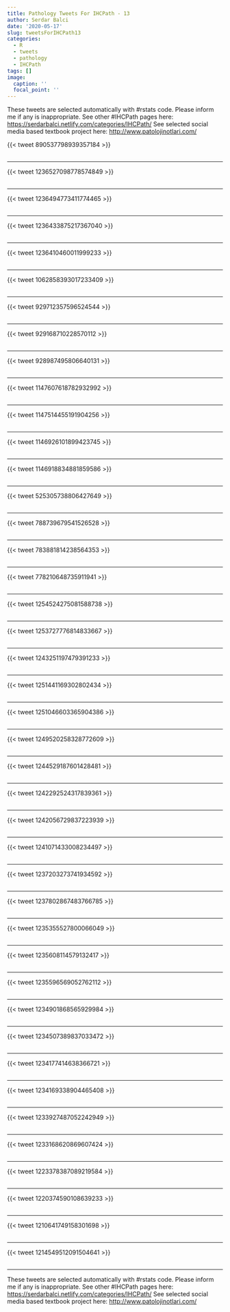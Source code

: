 ```yaml
---
title: Pathology Tweets For IHCPath - 13
author: Serdar Balci
date: '2020-05-17'
slug: tweetsForIHCPath13
categories:
  - R
  - tweets
  - pathology
  - IHCPath
tags: []
image:
  caption: ''
  focal_point: ''
---
```



These tweets are selected automatically with #rstats code. Please inform me if any is inappropriate.
See other #IHCPath pages here: https://serdarbalci.netlify.com/categories/IHCPath/ 
See selected social media based textbook project here: http://www.patolojinotlari.com/

{{< tweet 890537798939357184 >}}
<br>
<br>
<hr>
{{< tweet 1236527098778574849 >}}
<br>
<br>
<hr>
{{< tweet 1236494773411774465 >}}
<br>
<br>
<hr>
{{< tweet 1236433875217367040 >}}
<br>
<br>
<hr>
{{< tweet 1236410460011999233 >}}
<br>
<br>
<hr>
{{< tweet 1062858393017233409 >}}
<br>
<br>
<hr>
{{< tweet 929712357596524544 >}}
<br>
<br>
<hr>
{{< tweet 929168710228570112 >}}
<br>
<br>
<hr>
{{< tweet 928987495806640131 >}}
<br>
<br>
<hr>
{{< tweet 1147607618782932992 >}}
<br>
<br>
<hr>
{{< tweet 1147514455191904256 >}}
<br>
<br>
<hr>
{{< tweet 1146926101899423745 >}}
<br>
<br>
<hr>
{{< tweet 1146918834881859586 >}}
<br>
<br>
<hr>
{{< tweet 525305738806427649 >}}
<br>
<br>
<hr>
{{< tweet 788739679541526528 >}}
<br>
<br>
<hr>
{{< tweet 783881814238564353 >}}
<br>
<br>
<hr>
{{< tweet 778210648735911941 >}}
<br>
<br>
<hr>
{{< tweet 1254524275081588738 >}}
<br>
<br>
<hr>
{{< tweet 1253727776814833667 >}}
<br>
<br>
<hr>
{{< tweet 1243251197479391233 >}}
<br>
<br>
<hr>
{{< tweet 1251441169302802434 >}}
<br>
<br>
<hr>
{{< tweet 1251046603365904386 >}}
<br>
<br>
<hr>
{{< tweet 1249520258328772609 >}}
<br>
<br>
<hr>
{{< tweet 1244529187601428481 >}}
<br>
<br>
<hr>
{{< tweet 1242292524317839361 >}}
<br>
<br>
<hr>
{{< tweet 1242056729837223939 >}}
<br>
<br>
<hr>
{{< tweet 1241071433008234497 >}}
<br>
<br>
<hr>
{{< tweet 1237203273741934592 >}}
<br>
<br>
<hr>
{{< tweet 1237802867483766785 >}}
<br>
<br>
<hr>
{{< tweet 1235355527800066049 >}}
<br>
<br>
<hr>
{{< tweet 1235608114579132417 >}}
<br>
<br>
<hr>
{{< tweet 1235596569052762112 >}}
<br>
<br>
<hr>
{{< tweet 1234901868565929984 >}}
<br>
<br>
<hr>
{{< tweet 1234507389837033472 >}}
<br>
<br>
<hr>
{{< tweet 1234177414638366721 >}}
<br>
<br>
<hr>
{{< tweet 1234169338904465408 >}}
<br>
<br>
<hr>
{{< tweet 1233927487052242949 >}}
<br>
<br>
<hr>
{{< tweet 1233168620869607424 >}}
<br>
<br>
<hr>
{{< tweet 1223378387089219584 >}}
<br>
<br>
<hr>
{{< tweet 1220374590108639233 >}}
<br>
<br>
<hr>
{{< tweet 1210641749158301698 >}}
<br>
<br>
<hr>
{{< tweet 1214549512091504641 >}}
<br>
<br>
<hr>


These tweets are selected automatically with #rstats code. Please inform me if any is inappropriate.
See other #IHCPath pages here: https://serdarbalci.netlify.com/categories/IHCPath/ 
See selected social media based textbook project here: http://www.patolojinotlari.com/
